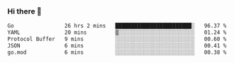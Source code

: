 ### Hi there 👋

<!--
**yeya24/yeya24** is a ✨ _special_ ✨ repository because its `README.md` (this file) appears on your GitHub profile.

Here are some ideas to get you started:

- 🔭 I’m currently working on ...
- 🌱 I’m currently learning ...
- 👯 I’m looking to collaborate on ...
- 🤔 I’m looking for help with ...
- 💬 Ask me about ...
- 📫 How to reach me: ...
- 😄 Pronouns: ...
- ⚡ Fun fact: ...
-->

<!--START_SECTION:waka-->

```txt
Go                26 hrs 2 mins   ████████████████████████░   96.37 %
YAML              20 mins         ▒░░░░░░░░░░░░░░░░░░░░░░░░   01.24 %
Protocol Buffer   9 mins          ░░░░░░░░░░░░░░░░░░░░░░░░░   00.60 %
JSON              6 mins          ░░░░░░░░░░░░░░░░░░░░░░░░░   00.41 %
go.mod            6 mins          ░░░░░░░░░░░░░░░░░░░░░░░░░   00.38 %
```

<!--END_SECTION:waka-->
